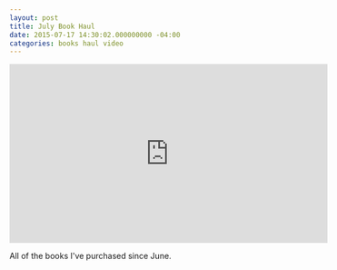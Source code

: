 ```yaml
---
layout: post
title: July Book Haul
date: 2015-07-17 14:30:02.000000000 -04:00
categories: books haul video
---
```

<iframe width="560" height="315" src="https://www.youtube.com/embed/222LwoxyLcc" frameborder="0" allowfullscreen></iframe>
<p>All of the books I've purchased since June. </p>
